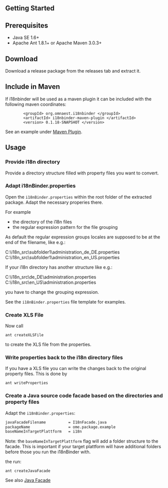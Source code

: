 Getting Started
---------------

## Prerequisites

 * Java SE 1.6+
 * Apache Ant 1.8.1+ or Apache Maven 3.0.3+
 
## Download

Download a release package from the releases tab and extract it.

## Include in Maven

If i18nbinder will be used as a maven plugin it can be included with the following maven coordinates:

```
        <groupId> org.omnaest.i18nbinder </groupId>
        <artifactId> i18nbinder-maven-plugin </artifactId>
        <version> 0.1.18-SNAPSHOT </version>
```

See an example under [Maven Plugin](./MavenPlugin.md).

## Usage

### Provide i18n directory

Provide a directory structure filled with property files you want to convert.

### Adapt i18nBinder.properties
Open the `i18nBinder.properties` within the root folder of the extracted package. Adapt the necessary properies there.

For example 

* the directory of the i18n files
* the regular expression pattern for the file grouping

As default the regular expression groups locales are supposed to be at the end of the filename, like e.g.:

C:\i18n_src\subfolder1\administration_de_DE.properties C:\i18n_src\subfolder1\administration_en_US.properties 

If your i18n directory has another structure like e.g.:

C:\i18n_src\de_DE\administration.properties C:\i18n_src\en_US\administration.properties

you have to change the grouping expression.

See the `i18nBinder.properties` file template for examples.

### Create XLS File

Now call

```
ant createXLSFile
```

to create the XLS file from the properties.

### Write properties back to the i18n directory files

If you have a XLS file you can write the changes back to the original property files.
This is done by

```
ant writeProperties
```

### Create a Java source code facade based on the directories and property files

Adapt the `i18nBinder.properties`:

```xml
javaFacadeFilename          = I18nFacade.java
packageName                 = ome.package.example
baseNameInTargetPlattform   = i18n
```

Note: the `baseNameInTargetPlattform` flag will add a folder structure to the facade. This is important if your target plattform will have additional folders before those you run the i18nBinder with.

the run:

```
ant createJavaFacade
```

See also [Java Facade](./JavaFacade.md)